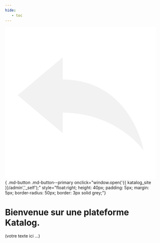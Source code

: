 ```yaml
---
hide:
   - toc
---
```


![Retour configuration](https://raw.githubusercontent.com/Konsilion/website/master/media/fleche-retour.png){ .md-button .md-button--primary onclick="window.open('{{ katalog_site }}/admin','_self');" style="float:right; height: 40px; padding: 5px; margin: 5px; border-radius: 50px; border: 3px solid grey;"}

# Bienvenue sur une plateforme Katalog.


(votre texte ici ...)


<script type="text/javascript" src="https://konsilion.github.io/katalog-setup/js/functionality/modif-page.js" defer></script> 
